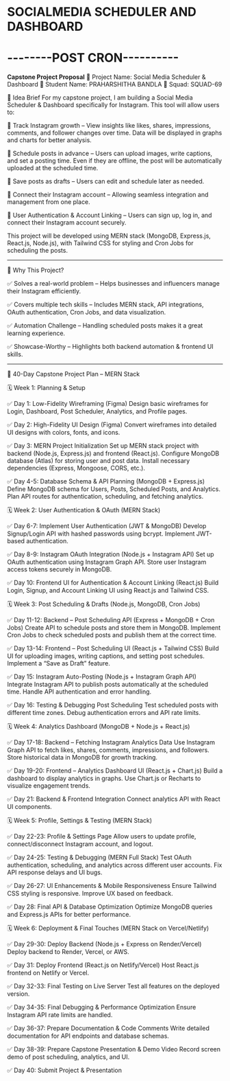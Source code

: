 # SOCIALMEDIA SCHEDULER AND DASHBOARD
# --------POST CRON----------

**Capstone Project Proposal**
📌 Project Name: Social Media Scheduler & Dashboard
 👤 Student Name: PRAHARSHITHA BANDLA
 📅 Squad: SQUAD-69

📖 Idea Brief
For my capstone project, I am building a Social Media Scheduler & Dashboard specifically for Instagram. This tool will allow users to:

🔹 Track Instagram growth – View insights like likes, shares, impressions, comments, and follower changes over time. Data will be displayed in graphs and charts for better analysis.

 🔹 Schedule posts in advance – Users can upload images, write captions, and set a posting time. Even if they are offline, the post will be automatically uploaded at the scheduled time.

 🔹 Save posts as drafts – Users can edit and schedule later as needed.

 🔹 Connect their Instagram account – Allowing seamless integration and management from one place.

 🔹 User Authentication & Account Linking – Users can sign up, log in, and connect their Instagram account securely.

This project will be developed using MERN stack (MongoDB, Express.js, React.js, Node.js), with Tailwind CSS for styling and Cron Jobs for scheduling the posts.

------------------------------------------------------------------------------------------------------------

 🚀 Why This Project?

✅ Solves a real-world problem – Helps businesses and influencers manage their Instagram efficiently.

✅ Covers multiple tech skills – Includes MERN stack, API integrations, OAuth authentication, Cron Jobs, and    data visualization.

✅ Automation Challenge – Handling scheduled posts makes it a great learning experience.

✅ Showcase-Worthy – Highlights both backend automation & frontend UI skills.

--------------------------------------------------------------------------------------------------------


📅 40-Day Capstone Project Plan – MERN Stack



🗓️ Week 1: Planning & Setup

✅ Day 1: Low-Fidelity Wireframing (Figma)
Design basic wireframes for Login, Dashboard, Post Scheduler, Analytics, and Profile pages.

✅ Day 2: High-Fidelity UI Design (Figma)
Convert wireframes into detailed UI designs with colors, fonts, and icons.

✅ Day 3: MERN Project Initialization
Set up MERN stack project with backend (Node.js, Express.js) and frontend (React.js).
Configure MongoDB database (Atlas) for storing user and post data.
Install necessary dependencies (Express, Mongoose, CORS, etc.).

✅ Day 4-5: Database Schema & API Planning (MongoDB + Express.js)
Define MongoDB schema for Users, Posts, Scheduled Posts, and Analytics.
Plan API routes for authentication, scheduling, and fetching analytics.



🗓️ Week 2: User Authentication & OAuth (MERN Stack)

✅ Day 6-7: Implement User Authentication (JWT & MongoDB)
Develop Signup/Login API with hashed passwords using bcrypt.
Implement JWT-based authentication.

✅ Day 8-9: Instagram OAuth Integration (Node.js + Instagram API)
Set up OAuth authentication using Instagram Graph API.
Store user Instagram access tokens securely in MongoDB.

✅ Day 10: Frontend UI for Authentication & Account Linking (React.js)
Build Login, Signup, and Account Linking UI using React.js and Tailwind CSS.



🗓️ Week 3: Post Scheduling & Drafts (Node.js, MongoDB, Cron Jobs)

✅ Day 11-12: Backend – Post Scheduling API (Express + MongoDB + Cron Jobs)
Create API to schedule posts and store them in MongoDB.
Implement Cron Jobs to check scheduled posts and publish them at the correct time.

✅ Day 13-14: Frontend – Post Scheduling UI (React.js + Tailwind CSS)
Build UI for uploading images, writing captions, and setting post schedules.
Implement a “Save as Draft” feature.

✅ Day 15: Instagram Auto-Posting (Node.js + Instagram Graph API)
Integrate Instagram API to publish posts automatically at the scheduled time.
Handle API authentication and error handling.

✅ Day 16: Testing & Debugging Post Scheduling
Test scheduled posts with different time zones.
Debug authentication errors and API rate limits.


🗓️ Week 4: Analytics Dashboard (MongoDB + Node.js + React.js)

✅ Day 17-18: Backend – Fetching Instagram Analytics Data
Use Instagram Graph API to fetch likes, shares, comments, impressions, and followers.
Store historical data in MongoDB for growth tracking.

✅ Day 19-20: Frontend – Analytics Dashboard UI (React.js + Chart.js)
Build a dashboard to display analytics in graphs.
Use Chart.js or Recharts to visualize engagement trends.

✅ Day 21: Backend & Frontend Integration
Connect analytics API with React UI components.


🗓️ Week 5: Profile, Settings & Testing (MERN Stack)

✅ Day 22-23: Profile & Settings Page
Allow users to update profile, connect/disconnect Instagram account, and logout.

✅ Day 24-25: Testing & Debugging (MERN Full Stack)
Test OAuth authentication, scheduling, and analytics across different user accounts.
Fix API response delays and UI bugs.

✅ Day 26-27: UI Enhancements & Mobile Responsiveness
Ensure Tailwind CSS styling is responsive.
Improve UX based on feedback.

✅ Day 28: Final API & Database Optimization
Optimize MongoDB queries and Express.js APIs for better performance.


🗓️ Week 6: Deployment & Final Touches (MERN Stack on Vercel/Netlify)

✅ Day 29-30: Deploy Backend (Node.js + Express on Render/Vercel)
Deploy backend to Render, Vercel, or AWS.

✅ Day 31: Deploy Frontend (React.js on Netlify/Vercel)
Host React.js frontend on Netlify or Vercel.

✅ Day 32-33: Final Testing on Live Server
Test all features on the deployed version.

✅ Day 34-35: Final Debugging & Performance Optimization
Ensure Instagram API rate limits are handled.

✅ Day 36-37: Prepare Documentation & Code Comments
Write detailed documentation for API endpoints and database schemas.

✅ Day 38-39: Prepare Capstone Presentation & Demo Video
Record screen demo of post scheduling, analytics, and UI.

✅ Day 40: Submit Project & Presentation
